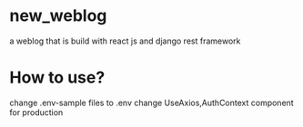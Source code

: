 # new_weblog
a weblog that is build with react js and django rest framework
# How to use?
change .env-sample files to .env
change UseAxios,AuthContext component for production

